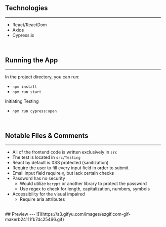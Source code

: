 
## Technologies
---
* React/ReactDom
* Axios
* Cypress.io
<br>

## Running the App
---
In the project directory, you can run:
* `npm install`
* `npm run start` 

Initiating Testing
* `npm run cypress:open` 
<br>

## Notable Files & Comments
---
* All of the frontend code is written exclusively in `src`
* The test is located in `src/Testing`
* React by default is XSS protected (sanitization)
* Require the user to fill every input field in order to submit
* Email input field require `@`, but lack certain checks
* Password has no security 
    * Would utilize `bcrypt` or another library to protect the password
    * Use regex to check for length, capitalization, numbers, symbols
* Accessibility for the visual impaired
    * Require aria attributes
<br>
## Preview
---
![](https://s3.gifyu.com/images/ezgif.com-gif-makerb24111fb7dc25466.gif)